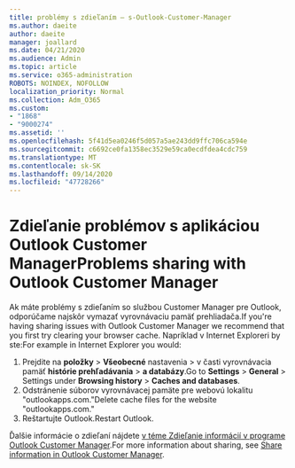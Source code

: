 ```yaml
---
title: problémy s zdieľaním – s-Outlook-Customer-Manager
ms.author: daeite
author: daeite
manager: joallard
ms.date: 04/21/2020
ms.audience: Admin
ms.topic: article
ms.service: o365-administration
ROBOTS: NOINDEX, NOFOLLOW
localization_priority: Normal
ms.collection: Adm_O365
ms.custom:
- "1868"
- "9000274"
ms.assetid: ''
ms.openlocfilehash: 5f41d5ea0246f5d057a5ae243dd9ffc706ca594e
ms.sourcegitcommit: c6692ce0fa1358ec3529e59ca0ecdfdea4cdc759
ms.translationtype: MT
ms.contentlocale: sk-SK
ms.lasthandoff: 09/14/2020
ms.locfileid: "47728266"
---
```

# <a name="problems-sharing-with-outlook-customer-manager"></a><span data-ttu-id="8a6d4-102">Zdieľanie problémov s aplikáciou Outlook Customer Manager</span><span class="sxs-lookup"><span data-stu-id="8a6d4-102">Problems sharing with Outlook Customer Manager</span></span>

<span data-ttu-id="8a6d4-103">Ak máte problémy s zdieľaním so službou Customer Manager pre Outlook, odporúčame najskôr vymazať vyrovnávaciu pamäť prehliadača.</span><span class="sxs-lookup"><span data-stu-id="8a6d4-103">If you're having sharing issues with Outlook Customer Manager we recommend that you first try clearing your browser cache.</span></span> <span data-ttu-id="8a6d4-104">Napríklad v Internet Exploreri by ste:</span><span class="sxs-lookup"><span data-stu-id="8a6d4-104">For example in Internet Explorer you would:</span></span>

1. <span data-ttu-id="8a6d4-105">Prejdite na **položky**  >  **Všeobecné** nastavenia > v časti vyrovnávacia pamäť **histórie prehľadávania**  >  **a databázy**.</span><span class="sxs-lookup"><span data-stu-id="8a6d4-105">Go to **Settings** > **General** > Settings under **Browsing history** > **Caches and databases**.</span></span>
2. <span data-ttu-id="8a6d4-106">Odstránenie súborov vyrovnávacej pamäte pre webovú lokalitu "outlookapps.com."</span><span class="sxs-lookup"><span data-stu-id="8a6d4-106">Delete cache files for the website "outlookapps.com."</span></span>
3. <span data-ttu-id="8a6d4-107">Reštartujte Outlook.</span><span class="sxs-lookup"><span data-stu-id="8a6d4-107">Restart Outlook.</span></span>

<span data-ttu-id="8a6d4-108">Ďalšie informácie o zdieľaní nájdete [v téme Zdieľanie informácií v programe Outlook Customer Manager](https://support.office.com/article/4f26cc69-67da-4cd5-b344-02d1a4799310%20).</span><span class="sxs-lookup"><span data-stu-id="8a6d4-108">For more information about sharing, see [Share information in Outlook Customer Manager](https://support.office.com/article/4f26cc69-67da-4cd5-b344-02d1a4799310%20).</span></span>